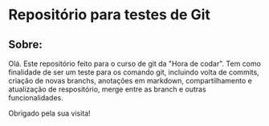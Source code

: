 # Repositório para testes de Git

## Sobre:

Olá. Este repositório feito para o curso de git da "Hora de codar". Tem como finalidade de ser um teste para os comando git, incluindo volta de commits, criação de novas branchs, anotações em markdown, compartilhamento e atualização de respositório, merge entre as branch e outras funcionalidades.

Obrigado pela sua visita!
